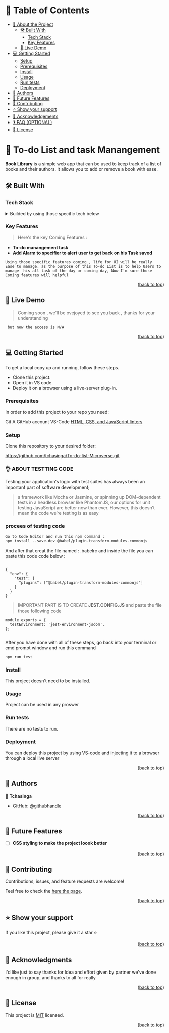 <a name="readme-top"></a>

# 📗 Table of Contents

- [📖 About the Project](#about-project)
  - [🛠 Built With](#built-with)
    - [Tech Stack](#tech-stack)
    - [Key Features](#key-features)
  - [🚀 Live Demo](#live-demo)
- [💻 Getting Started](#getting-started)
  - [Setup](#setup)
  - [Prerequisites](#prerequisites)
  - [Install](#install)
  - [Usage](#usage)
  - [Run tests](#run-tests)
  - [Deployment](#deployment)
- [👥 Authors](#authors)
- [🔭 Future Features](#future-features)
- [🤝 Contributing](#contributing)
- [⭐️ Show your support](#support)
- [🙏 Acknowledgements](#acknowledgements)
- [❓ FAQ (OPTIONAL)](#faq)
- [📝 License](#license)


# 📖 To-do List and task Manangement <a name="about-project"></a>

**Book Library** is a simple web app that can be used to keep track of a list of books and their authors. It allows you to add or remove a book with ease.

## 🛠 Built With <a name="built-with"></a>

### Tech Stack <a name="tech-stack"></a>

<details>
  <summary>Builded by using those specific tech below</summary>
  <ul>
    <li><a href="https://developer.mozilla.org/en-US/docs/Web/HTML">HTML</a></li>
    <li><a href="https://developer.mozilla.org/en-US/docs/Web/CSS">CSS</a></li>
    <li><a href="https://developer.mozilla.org/en-US/docs/Web/javascript">JavaScript</a></li>
     <li><a href="https://webpack.js.org/guides/getting-started/#basic-setup">Webpack</a></li>
  </ul>
</details>

### Key Features <a name="key-features"></a>

> Here's the key Coming Features :

- **To-do manangement task**
- **Add Alarm to specifier to alert user to get back on his Task saved**

````
Using those specific features coming , life for UI will be really 
Ease to manage, as the purpose of this To-do List is to help Users to manage  his all task of the day or coming day, Now I'm sure those 
Coming features will helpful
````

<p align="right">(<a href="#readme-top">back to top</a>)</p>

## 🚀 Live Demo <a name="live-demo"></a>

> Coming soon , we'll be ovejoyed to see you back , thanks for your understanding
```
 but now the access is N/A
``` 

<p align="right">(<a href="#readme-top">back to top</a>)</p>

## 💻 Getting Started <a name="getting-started"></a>

To get a local copy up and running, follow these steps.

- Clone this project.
- Open it in VS code.
- Deploy it on a browser using a live-server plug-in.

### Prerequisites

In order to add this project to your repo you need:

Git
A GitHub account
VS-Code
<a href="https://github.com/microverseinc/linters-config/tree/master/html-css-js">HTML, CSS, and JavaScript linters</a>

### Setup

Clone this repository to your desired folder:


https://github.com/tchasinga/To-do-list-Microverse.git


### 👌 ABOUT TESTTING CODE 
Testing your application's logic with test suites has always been an important part of software development;
> a framework like Mocha or Jasmine, or spinning up DOM-dependent tests in a headless browser like PhantomJS, our options for unit testing JavaScript are better now than ever. However, this doesn’t mean the code we’re testing is as easy

### procees of testing code 

```
Go to Code Editor and run this npm command : 
npm install --save-dev @babel/plugin-transform-modules-commonjs

```
And after that creat the file named : .babelrc and inside the file 
you can paste this code code below : 

```

{
  "env": {
    "test": {
      "plugins": ["@babel/plugin-transform-modules-commonjs"]
    }
  }
}

```
>IMPORTANT PART IS TO CREATE **JEST.CONFIG.JS** and paste the file those following code 

```
module.exports = {
  testEnvironment: 'jest-environment-jsdom',
};


```


After you have done with all of these steps, go back into your terminal or cmd prompt window and run this command

```
npm run test 
```

### Install

This project doesn't need to be installed.

### Usage

Project can be used in any proswer

### Run tests

There are no tests to run.

### Deployment

You can deploy this project by using VS-code and injecting it to a browser through a local live server


<p align="right">(<a href="#readme-top">back to top</a>)</p>

## 👥 Authors <a name="authors"></a>

👤 **Tchasinga**

- GitHub: [@githubhandle](https://github.com/tchasinga)


<p align="right">(<a href="#readme-top">back to top</a>)</p>

## 🔭 Future Features <a name="future-features"></a>

- [ ] **CSS styling to make the project loook better**

<p align="right">(<a href="#readme-top">back to top</a>)</p>

## 🤝 Contributing <a name="contributing"></a>

Contributions, issues, and feature requests are welcome!

Feel free to check the [here the page](https://github.com/tchasinga/To-do-list-Microverse/issues/2).

<p align="right">(<a href="#readme-top">back to top</a>)</p>

## ⭐️ Show your support <a name="support"></a>

If you like this project, please give it a star ⭐️

<p align="right">(<a href="#readme-top">back to top</a>)</p>

## 🙏 Acknowledgments <a name="acknowledgements"></a>

I'd like just to say thanks for Idea and effort given by partner
we've done enough in group, and thanks to all for really 

<p align="right">(<a href="#readme-top">back to top</a>)</p>

## 📝 License <a name="license"></a>

This project is [MIT](./LICENSE) licensed.

<p align="right">(<a href="#readme-top">back to top</a>)</p>
